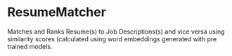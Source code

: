 # ResumeMatcher
Matches and Ranks Resume(s) to Job Descriptions(s) and vice versa using similarity scores (calculated using word embeddings generated with pre trained models.
